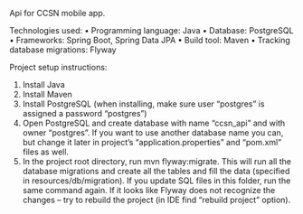 Api for CCSN mobile app.

Technologies used:
  •	Programming language: Java
  •	Database: PostgreSQL
  •	Frameworks: Spring Boot, Spring Data JPA 
  •	Build tool: Maven
  •	Tracking database migrations: Flyway

Project setup instructions:
  1)	Install Java
  2)	Install Maven
  3)	Install PostgreSQL (when installing, make sure user “postgres” is assigned a password “postgres”)
  4)	Open PostgreSQL and create database with name “ccsn_api” and with owner “postgres”. 
      If you want to use another database name you can, but change it later in project’s “application.properties” and “pom.xml” files as well.
  5)	In the project root directory, run mvn flyway:migrate. 
      This will run all the database migrations and create all the tables and fill the data (specified in resources/db/migration). 
      If you update SQL files in this folder, run the same command again. 
      If it looks like Flyway does not recognize the changes – try to rebuild the project (in IDE find “rebuild project” option).
